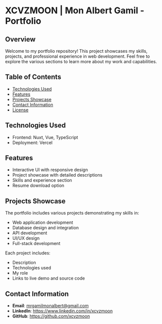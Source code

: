 # XCVZMOON | Mon Albert Gamil - Portfolio

## Overview

Welcome to my portfolio repository! This project showcases my skills, projects, and professional experience in web development. Feel free to explore the various sections to learn more about my work and capabilities.

## Table of Contents

- [Technologies Used](#technologies-used)
- [Features](#features)
- [Projects Showcase](#projects-showcase)
- [Contact Information](#contact-information)
- [License](#license)

## Technologies Used

- Frontend: Nuxt, Vue, TypeScript
- Deployment: Vercel

## Features

- Interactive UI with responsive design
- Project showcase with detailed descriptions
- Skills and experience section
- Resume download option

## Projects Showcase

The portfolio includes various projects demonstrating my skills in:

- Web application development
- Database design and integration
- API development
- UI/UX design
- Full-stack development

Each project includes:

- Description
- Technologies used
- My role
- Links to live demo and source code

## Contact Information

- **Email**: mrgamilmonalbert@gmail.com
- **LinkedIn**: https://www.linkedin.com/in/xcvzmoon
- **GitHub**: https://github.com/xcvzmoon
